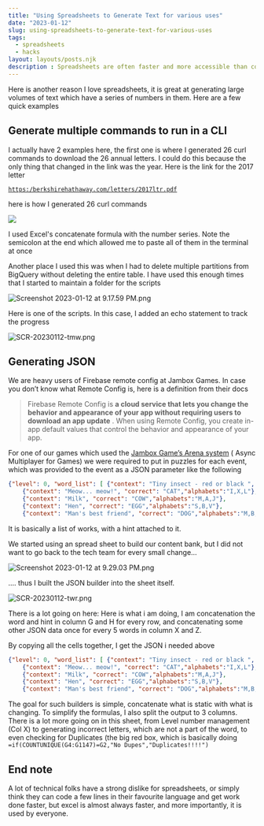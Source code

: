 ```yaml
---
title: "Using Spreadsheets to Generate Text for various uses"
date: "2023-01-12"
slug: using-spreadsheets-to-generate-text-for-various-uses
tags: 
  - spreadsheets
  - hacks
layout: layouts/posts.njk
description : Spreadsheets are often faster and more accessible than coding in any language. They can be used to generate large amounts of text, such as commands for a CLI or JSON.
---
```


Here is another reason I love spreadsheets, it is great at generating large volumes of text which have a series of numbers in them. Here are a few quick examples 

## Generate multiple commands to run in a CLI

I actually have 2 examples here, the first one is where I generated 26 curl commands to download the 26 annual letters. I could do this because the only thing that changed in the link was the year. Here is the link for the 2017 letter

[`https:/berkshirehathaway.com/letters/2017ltr.pdf`](https:/berkshirehathaway.com/letters/2017ltr.pdf)

here is how I generated 26 curl commands  

![](/assets/SCR-20230112-tmw.png)

I used Excel's concatenate formula with the number series. Note the semicolon at the end which allowed me to paste all of them in the terminal at once 

Another place I used this was when I had to delete multiple partitions from BigQuery without deleting the entire table.  I have used this enough times that I started to maintain a folder for the scripts

![Screenshot 2023-01-12 at 9.17.59 PM.png](/assets/Screenshot_2023-01-12_at_9.17.59_PM.png)

Here is one of the scripts. In this case, I added an echo statement to track the progress

![SCR-20230112-tmw.png](/assets/SCR-20230112-tmw.png)

## Generating JSON

We are heavy users of Firebase remote config at Jambox Games. In case you don’t know what Remote Config is, here is a definition from their docs

> Firebase Remote Config is **a cloud service that lets you change the behavior and appearance of your app without requiring users to download an app update**
. When using Remote Config, you create in-app default values that control the behavior and appearance of your app.
> 

For one of our games which used the [Jambox Game’s Arena system](https:/jambox.games) ( Async Multiplayer for Games) we were required to put in puzzles for each event, which was provided to the event as a JSON parameter like the following 

```json
{"level": 0, "word_list": [	{"context": "Tiny insect - red or black ", "correct": "ANT","alphabets":"L,H,O"},		
	{"context": "Meow... meow!", "correct": "CAT","alphabets":"I,X,L"},		
	{"context": "Milk", "correct": "COW","alphabets":"M,A,J"},		
	{"context": "Hen", "correct": "EGG","alphabets":"S,B,V"},		
	{"context": "Man's best friend", "correct": "DOG","alphabets":"M,B,A"}	], "global_step_time": 60}
```

It is basically a list of works, with a hint attached to it. 

We started using an spread sheet to build our content bank, but I did not want to go back to the tech team for every small change…

![Screenshot 2023-01-12 at 9.29.03 PM.png](/assets/Screenshot_2023-01-12_at_9.29.03_PM.png)

…. thus I built the JSON builder into the sheet itself. 

![SCR-20230112-twr.png](/assets/SCR-20230112-twr.png)

There is a lot going on here: Here is what i am doing, I am concatenation the word and hint in column G and H for every row, and concatenating some other JSON data once for every 5 words in column X and Z.

By copying all the cells together, I get the JSON i needed above 

```json
{"level": 0, "word_list": [	{"context": "Tiny insect - red or black ", "correct": "ANT","alphabets":"L,H,O"},	
	{"context": "Meow... meow!", "correct": "CAT","alphabets":"I,X,L"},	
	{"context": "Milk", "correct": "COW","alphabets":"M,A,J"},	
	{"context": "Hen", "correct": "EGG","alphabets":"S,B,V"},	
	{"context": "Man's best friend", "correct": "DOG","alphabets":"M,B,A"}	], "global_step_time": 60}
```

The goal for such builders is simple, concatenate what is static with what is changing. To simplify the formulas, I also split the output to 3 columns. There is a lot more going on in this sheet, from Level number management (Col X) to generating incorrect letters, which are not a part of the word, to even checking for Duplicates (the big red box, which is basically doing `=if(COUNTUNIQUE(G4:G1147)=G2,"No Dupes","Duplicates!!!!")`

## End note

A lot of technical folks have a strong dislike for spreadsheets, or simply think they can code a few lines in their favourite language and get work done faster, but excel is almost always faster, and more importantly, it is used by everyone.